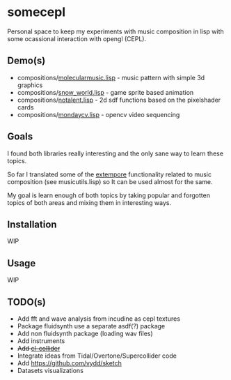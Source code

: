 # somecepl

Personal space to keep my experiments with music composition in lisp with some ocassional interaction with opengl (CEPL).

## Demo(s)
* compositions/[molecularmusic.lisp](https://www.youtube.com/watch?v=ubgOlfUOztU) - music pattern with simple 3d graphics
* compositions/[snow_world.lisp](https://www.youtube.com/watch?v=vUjnlnctdDI) - game sprite based animation
* compositions/[notalent.lisp](https://www.youtube.com/watch?v=Unc9Hx3KdGU) - 2d sdf functions based on the pixelshader cards
* compositions/[mondaycv.lisp](https://www.youtube.com/watch?v=Ltb_nNCyqoI) - opencv video sequencing

## Goals
I found both libraries really interesting and the only sane way to learn these topics.

So far I translated some of the [extempore](https://github.com/digego/extempore) functionality related to music composition (see musicutils.lisp) so It can be used almost for the same.

My goal is learn enough of both topics by taking popular and forgotten topics of both areas and mixing them in interesting ways.

## Installation

WIP

## Usage

WIP

## TODO(s)
* Add fft and wave analysis from incudine as cepl textures
* Package fluidsynth use a separate asdf(?) package
* Add non fluidsynth package (loading wav files)
* Add instruments
* ~~Add [cl-collider](https://github.com/byulparan/cl-collider)~~
* Integrate ideas from Tidal/Overtone/Supercollider code
* Add https://github.com/vydd/sketch
* Datasets visualizations
